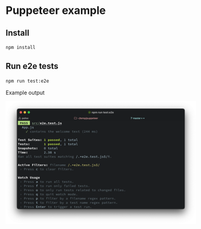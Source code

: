 # Puppeteer example

## Install

```sh
npm install
```

## Run e2e tests

```sh
npm run test:e2e
```

Example output

![Tests](src/assets/images/screenshot.png)